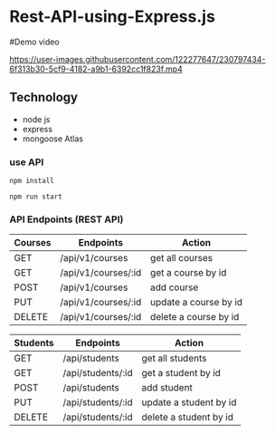 # Rest-API-using-Express.js

#Demo video



https://user-images.githubusercontent.com/122277647/230797434-6f313b30-5cf9-4182-a9b1-6392cc1f823f.mp4



## Technology

- node js
- express 
- mongoose Atlas

### use API
```
npm install
```
```
npm run start
```

### API Endpoints (REST API)
| Courses | Endpoints | Action |
| --- | --- | --- |
| GET | /api/v1/courses | get all courses |
| GET | /api/v1/courses/:id | get a course by id |
| POST | /api/v1/courses | add course  |
| PUT | /api/v1/courses/:id | update a course by id  |
| DELETE | /api/v1/courses/:id | delete a course by id |

| Students | Endpoints | Action |
| --- | --- | --- |
| GET | /api/students | get all students |
| GET | /api/students/:id | get a student by id |
| POST | /api/students | add student  |
| PUT | /api/students/:id | update a student by id  |
| DELETE | /api/students/:id | delete a student by id |
